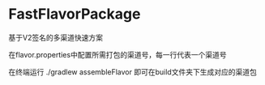 # FastFlavorPackage

基于V2签名的多渠道快速方案

在flavor.properties中配置所需打包的渠道号，每一行代表一个渠道号

在终端运行 ./gradlew assembleFlavor 即可在build文件夹下生成对应的渠道包
